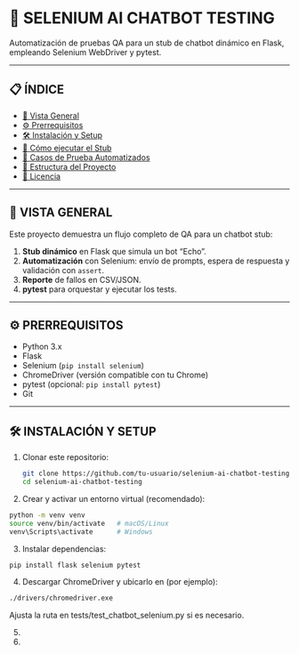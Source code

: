 
# 🤖 SELENIUM AI CHATBOT TESTING

Automatización de pruebas QA para un stub de chatbot dinámico en Flask, empleando Selenium WebDriver y pytest.

---

## 📋 ÍNDICE

- [🚀 Vista General](#-vista-general)  
- [⚙️ Prerrequisitos](#️-prerrequisitos)  
- [🛠️ Instalación y Setup](#️-instalación-y-setup)  
- [🔧 Cómo ejecutar el Stub](#-cómo-ejecutar-el-stub)  
- [🧪 Casos de Prueba Automatizados](#-casos-de-prueba-automatizados)  
- [📁 Estructura del Proyecto](#-estructura-del-proyecto)  
- [📄 Licencia](#-licencia)

---

## 🚀 VISTA GENERAL

Este proyecto demuestra un flujo completo de QA para un chatbot stub:

1. **Stub dinámico** en Flask que simula un bot “Echo”.  
2. **Automatización** con Selenium: envío de prompts, espera de respuesta y validación con `assert`.  
3. **Reporte** de fallos en CSV/JSON.  
4. **pytest** para orquestar y ejecutar los tests.

---

## ⚙️ PRERREQUISITOS

- Python 3.x  
- Flask  
- Selenium (`pip install selenium`)  
- ChromeDriver (versión compatible con tu Chrome)  
- pytest (opcional: `pip install pytest`)  
- Git

---

## 🛠️ INSTALACIÓN Y SETUP

1. Clonar este repositorio:  
   ```bash
   git clone https://github.com/tu-usuario/selenium-ai-chatbot-testing.git
   cd selenium-ai-chatbot-testing
   ```

2. Crear y activar un entorno virtual (recomendado):
  ```bash
  python -m venv venv
  source venv/bin/activate   # macOS/Linux
  venv\Scripts\activate      # Windows
  ```

3. Instalar dependencias:

  ```bash
  pip install flask selenium pytest
  ```

4. Descargar ChromeDriver y ubicarlo en (por ejemplo):

  ```bash
  ./drivers/chromedriver.exe
  ```

Ajusta la ruta en tests/test_chatbot_selenium.py si es necesario.

5. 
6. 
